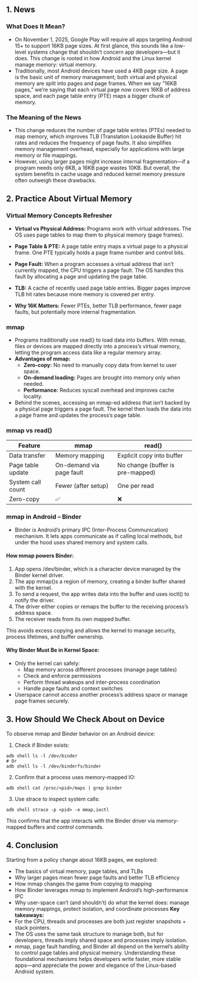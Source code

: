 ## **1. News**
### **What Does It Mean?**
- On November 1, 2025, Google Play will require all apps targeting Android 15+ to support 16KB page sizes. At first glance, this sounds like a low-level systems change that shouldn’t concern app developers—but it does. This change is rooted in how Android and the Linux kernel manage memory: virtual memory.
- Traditionally, most Android devices have used a 4KB page size. A page is the basic unit of memory management; both virtual and physical memory are split into pages and page frames. When we say “16KB pages,” we’re saying that each virtual page now covers 16KB of address space, and each page table entry (PTE) maps a bigger chunk of memory.
### **The Meaning of the News**
- This change reduces the number of page table entries (PTEs) needed to map memory, which improves TLB (Translation Lookaside Buffer) hit rates and reduces the frequency of page faults. It also simplifies memory management overhead, especially for applications with large memory or file mappings.
- However, using larger pages might increase internal fragmentation—if a program needs only 6KB, a 16KB page wastes 10KB. But overall, the system benefits in cache usage and reduced kernel memory pressure often outweigh these drawbacks.
## **2. Practice About Virtual Memory**
### **Virtual Memory Concepts Refresher**

- **Virtual vs Physical Address:** Programs work with virtual addresses. The OS uses page tables to map them to physical memory (page frames).
    
- **Page Table & PTE:** A page table entry maps a virtual page to a physical frame. One PTE typically holds a page frame number and control bits.
    
- **Page Fault:** When a program accesses a virtual address that isn’t currently mapped, the CPU triggers a page fault. The OS handles this fault by allocating a page and updating the page table.
    
- **TLB:** A cache of recently used page table entries. Bigger pages improve TLB hit rates because more memory is covered per entry.
    
- **Why 16K Matters:** Fewer PTEs, better TLB performance, fewer page faults, but potentially more internal fragmentation.
    
### **mmap**
- Programs traditionally use read() to load data into buffers. With mmap, files or devices are mapped directly into a process’s virtual memory, letting the program access data like a regular memory array.
- **Advantages of mmap:**
	- **Zero-copy:** No need to manually copy data from kernel to user space.
	- **On-demand loading:** Pages are brought into memory only when needed.
	- **Performance:** Reduces syscall overhead and improves cache locality.
- Behind the scenes, accessing an mmap-ed address that isn’t backed by a physical page triggers a page fault. The kernel then loads the data into a page frame and updates the process’s page table.
### **mmap vs read()**

| **Feature**       | **mmap**                 | **read()**                       |
| ----------------- | ------------------------ | -------------------------------- |
| Data transfer     | Memory mapping           | Explicit copy into buffer        |
| Page table update | On-demand via page fault | No change (buffer is pre-mapped) |
| System call count | Fewer (after setup)      | One per read                     |
| Zero-copy         | ✅                        | ❌                                |

### **mmap in Android – Binder**

- Binder is Android’s primary IPC (Inter-Process Communication) mechanism. It lets apps communicate as if calling local methods, but under the hood uses shared memory and system calls.
#### **How mmap powers Binder:**
1. App opens /dev/binder, which is a character device managed by the Binder kernel driver.
2. The app mmap()s a region of memory, creating a binder buffer shared with the kernel.
3. To send a request, the app writes data into the buffer and uses ioctl() to notify the driver.
4. The driver either copies or remaps the buffer to the receiving process’s address space.
5. The receiver reads from its own mapped buffer.
    
This avoids excess copying and allows the kernel to manage security, process lifetimes, and buffer ownership.

#### **Why Binder Must Be in Kernel Space:**

- Only the kernel can safely:
    - Map memory across different processes (manage page tables)
    - Check and enforce permissions
    - Perform thread wakeups and inter-process coordination
    - Handle page faults and context switches
- Userspace cannot access another process’s address space or manage page frames securely.
## **3. How Should We Check About on Device**
To observe mmap and Binder behavior on an Android device:
1. Check if Binder exists:

```
adb shell ls -l /dev/binder
# Or
adb shell ls -l /dev/binderfs/binder
```

2. Confirm that a process uses memory-mapped IO:
    
```
adb shell cat /proc/<pid>/maps | grep binder
```
    
3. Use strace to inspect system calls:
```
adb shell strace -p <pid> -e mmap,ioctl
```

  This confirms that the app interacts with the Binder driver via memory-mapped buffers and control commands.

## **4. Conclusion**
Starting from a policy change about 16KB pages, we explored:
- The basics of virtual memory, page tables, and TLBs
- Why larger pages mean fewer page faults and better TLB efficiency
- How mmap changes the game from copying to mapping
- How Binder leverages mmap to implement Android’s high-performance IPC
- Why user-space can’t (and shouldn’t) do what the kernel does: manage memory mappings, protect isolation, and coordinate processes
**Key takeaways:**
- For the CPU, threads and processes are both just register snapshots + stack pointers.
- The OS uses the same task structure to manage both, but for developers, threads imply shared space and processes imply isolation.
- mmap, page fault handling, and Binder all depend on the kernel’s ability to control page tables and physical memory.
Understanding these foundational mechanisms helps developers write faster, more stable apps—and appreciate the power and elegance of the Linux-based Android system.